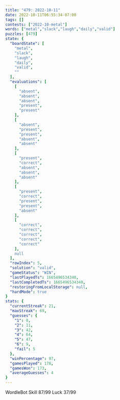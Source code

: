 ```yaml
---
title: "479: 2022-10-11"
date: 2022-10-11T06:55:34-07:00
tags: []
contests: ["2022-10-metal"]
words: ["metal","slack","laugh","daily","valid"]
puzzles: [479]
state: {
  "boardState": [
    "metal",
    "slack",
    "laugh",
    "daily",
    "valid",
    ""
  ],
  "evaluations": [
    [
      "absent",
      "absent",
      "absent",
      "present",
      "present"
    ],
    [
      "absent",
      "present",
      "present",
      "absent",
      "absent"
    ],
    [
      "present",
      "correct",
      "absent",
      "absent",
      "absent"
    ],
    [
      "present",
      "correct",
      "present",
      "present",
      "absent"
    ],
    [
      "correct",
      "correct",
      "correct",
      "correct",
      "correct"
    ],
    null
  ],
  "rowIndex": 5,
  "solution": "valid",
  "gameStatus": "WIN",
  "lastPlayedTs": 1665496534340,
  "lastCompletedTs": 1665496534340,
  "restoringFromLocalStorage": null,
  "hardMode": true
}
stats: {
  "currentStreak": 21,
  "maxStreak": 69,
  "guesses": {
    "1": 0,
    "2": 11,
    "3": 42,
    "4": 64,
    "5": 47,
    "6": 9,
    "fail": 5
  },
  "winPercentage": 97,
  "gamesPlayed": 178,
  "gamesWon": 173,
  "averageGuesses": 4
}
---
```


<!-- more -->
WordleBot
Skill 87/99
Luck 37/99

